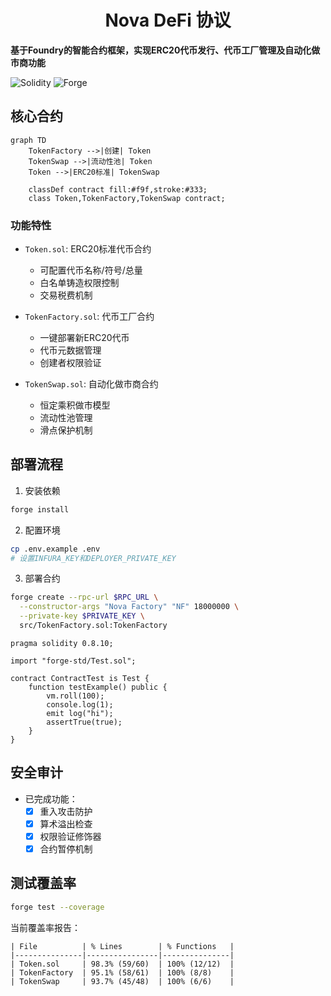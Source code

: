 # <h1 align="center"> Nova DeFi 协议</h1>

**基于Foundry的智能合约框架，实现ERC20代币发行、代币工厂管理及自动化做市商功能**

![Solidity](https://img.shields.io/badge/Solidity-0.8.10-blue)
![Forge](https://img.shields.io/badge/Forge-0.2.0-green)

## 核心合约

```mermaid
graph TD
    TokenFactory -->|创建| Token
    TokenSwap -->|流动性池| Token
    Token -->|ERC20标准| TokenSwap

    classDef contract fill:#f9f,stroke:#333;
    class Token,TokenFactory,TokenSwap contract;
```

### 功能特性
- `Token.sol`: ERC20标准代币合约
  - 可配置代币名称/符号/总量
  - 白名单铸造权限控制
  - 交易税费机制

- `TokenFactory.sol`: 代币工厂合约
  - 一键部署新ERC20代币
  - 代币元数据管理
  - 创建者权限验证

- `TokenSwap.sol`: 自动化做市商合约
  - 恒定乘积做市模型
  - 流动性池管理
  - 滑点保护机制

## 部署流程

1. 安装依赖
```bash
forge install
```

2. 配置环境
```bash
cp .env.example .env
# 设置INFURA_KEY和DEPLOYER_PRIVATE_KEY
```

3. 部署合约
```bash
forge create --rpc-url $RPC_URL \
  --constructor-args "Nova Factory" "NF" 18000000 \
  --private-key $PRIVATE_KEY \
  src/TokenFactory.sol:TokenFactory
```

```solidity
pragma solidity 0.8.10;

import "forge-std/Test.sol";

contract ContractTest is Test {
    function testExample() public {
        vm.roll(100);
        console.log(1);
        emit log("hi");
        assertTrue(true);
    }
}
```

## 安全审计

- 已完成功能：
  - [x] 重入攻击防护
  - [x] 算术溢出检查
  - [x] 权限验证修饰器
  - [x] 合约暂停机制

## 测试覆盖率
```bash
forge test --coverage
```

当前覆盖率报告：
```
| File          | % Lines        | % Functions   |
|---------------|----------------|---------------|
| Token.sol     | 98.3% (59/60)  | 100% (12/12)  |
| TokenFactory  | 95.1% (58/61)  | 100% (8/8)    |
| TokenSwap     | 93.7% (45/48)  | 100% (6/6)    |
```
